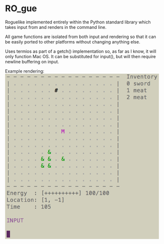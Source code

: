 # RO_gue

Roguelike implemented entirely within the Python standard library which takes input from and renders in the command line.

All game functions are isolated from both input and rendering so that it can be easily ported to other platforms without changing anything else.

Uses termios as part of a getch() implementation so, as far as I know, it will only function Mac OS. It can be substituted for input(), but will then require newline buffering on input.

Example rendering:
![UI](/sample_images/UI.png?raw=true "UI")